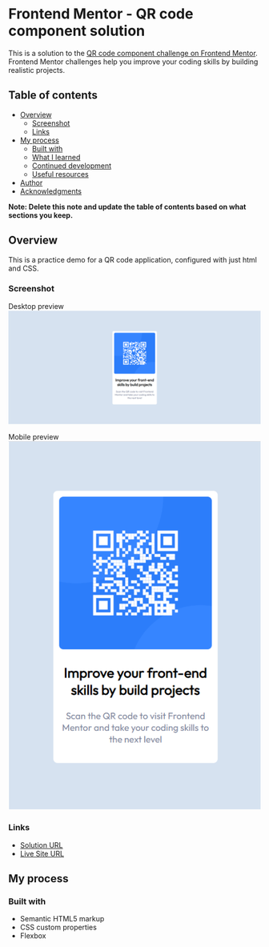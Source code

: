 # Frontend Mentor - QR code component solution

This is a solution to the [QR code component challenge on Frontend Mentor](https://www.frontendmentor.io/challenges/qr-code-component-iux_sIO_H). Frontend Mentor challenges help you improve your coding skills by building realistic projects. 

## Table of contents

- [Overview](#overview)
  - [Screenshot](#screenshot)
  - [Links](#links)
- [My process](#my-process)
  - [Built with](#built-with)
  - [What I learned](#what-i-learned)
  - [Continued development](#continued-development)
  - [Useful resources](#useful-resources)
- [Author](#author)
- [Acknowledgments](#acknowledgments)

**Note: Delete this note and update the table of contents based on what sections you keep.**

## Overview

This is a practice demo for a QR code application, configured with just html and CSS. 

### Screenshot

Desktop preview
![Desktop image](./design/my-desktop-image.png)

Mobile preview
![Desktop image](./design/my-mobile-image.png)


### Links

- [Solution URL](https://github.com/aknagirm/qr-code-component-main)
- [Live Site URL](https://aknagirm.github.io/qr-code-component-main/)

## My process

### Built with

- Semantic HTML5 markup
- CSS custom properties
- Flexbox